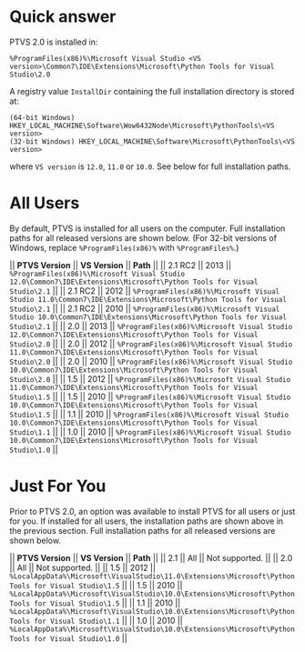Quick answer
============

PTVS 2.0 is installed in:

```
%ProgramFiles(x86)%\Microsoft Visual Studio <VS version>\Common7\IDE\Extensions\Microsoft\Python Tools for Visual Studio\2.0
```

A registry value `InstallDir` containing the full installation directory is stored at:

```
(64-bit Windows) HKEY_LOCAL_MACHINE\Software\Wow6432Node\Microsoft\PythonTools\<VS version>
(32-bit Windows) HKEY_LOCAL_MACHINE\Software\Microsoft\PythonTools\<VS version>
```

where `VS version` is `12.0`, `11.0` or `10.0`. See below for full installation paths.

All Users
=========

By default, PTVS is installed for all users on the computer. Full installation paths for all released versions are shown below. (For 32-bit versions of Windows, replace `%ProgramFiles(x86)%` with `%ProgramFiles%`.)

|| **PTVS Version** || **VS Version** || **Path** ||
|| 2.1 RC2 || 2013 || `%ProgramFiles(x86)%\Microsoft Visual Studio 12.0\Common7\IDE\Extensions\Microsoft\Python Tools for Visual Studio\2.1` ||
|| 2.1 RC2 || 2012 || `%ProgramFiles(x86)%\Microsoft Visual Studio 11.0\Common7\IDE\Extensions\Microsoft\Python Tools for Visual Studio\2.1` ||
|| 2.1 RC2 || 2010 || `%ProgramFiles(x86)%\Microsoft Visual Studio 10.0\Common7\IDE\Extensions\Microsoft\Python Tools for Visual Studio\2.1` ||
|| 2.0 || 2013 || `%ProgramFiles(x86)%\Microsoft Visual Studio 12.0\Common7\IDE\Extensions\Microsoft\Python Tools for Visual Studio\2.0` ||
|| 2.0 || 2012 || `%ProgramFiles(x86)%\Microsoft Visual Studio 11.0\Common7\IDE\Extensions\Microsoft\Python Tools for Visual Studio\2.0` ||
|| 2.0 || 2010 || `%ProgramFiles(x86)%\Microsoft Visual Studio 10.0\Common7\IDE\Extensions\Microsoft\Python Tools for Visual Studio\2.0` ||
|| 1.5 || 2012 || `%ProgramFiles(x86)%\Microsoft Visual Studio 11.0\Common7\IDE\Extensions\Microsoft\Python Tools for Visual Studio\1.5` ||
|| 1.5 || 2010 || `%ProgramFiles(x86)%\Microsoft Visual Studio 10.0\Common7\IDE\Extensions\Microsoft\Python Tools for Visual Studio\1.5` ||
|| 1.1 || 2010 || `%ProgramFiles(x86)%\Microsoft Visual Studio 10.0\Common7\IDE\Extensions\Microsoft\Python Tools for Visual Studio\1.1` ||
|| 1.0 || 2010 || `%ProgramFiles(x86)%\Microsoft Visual Studio 10.0\Common7\IDE\Extensions\Microsoft\Python Tools for Visual Studio\1.0` ||


Just For You
============

Prior to PTVS 2.0, an option was available to install PTVS for all users or just for you. If installed for all users, the installation paths are shown above in the previous section. Full installation paths for all released versions are shown below.

|| **PTVS Version** || **VS Version** || **Path** ||
|| 2.1 || All || Not supported. ||
|| 2.0 || All || Not supported. ||
|| 1.5 || 2012 || `%LocalAppData%\Microsoft\VisualStudio\11.0\Extensions\Microsoft\Python Tools for Visual Studio\1.5` ||
|| 1.5 || 2010 || `%LocalAppData%\Microsoft\VisualStudio\10.0\Extensions\Microsoft\Python Tools for Visual Studio\1.5` ||
|| 1.1 || 2010 || `%LocalAppData%\Microsoft\VisualStudio\10.0\Extensions\Microsoft\Python Tools for Visual Studio\1.1` ||
|| 1.0 || 2010 || `%LocalAppData%\Microsoft\VisualStudio\10.0\Extensions\Microsoft\Python Tools for Visual Studio\1.0` ||
